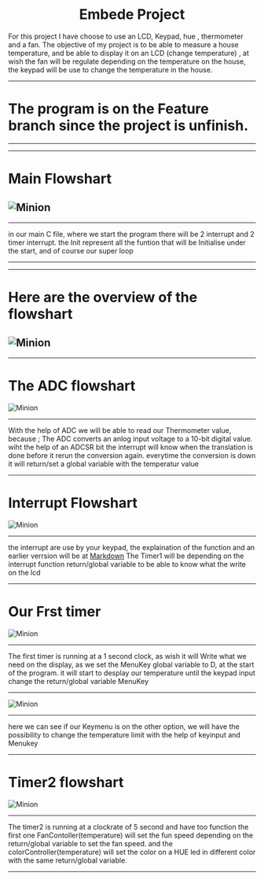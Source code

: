 # <center>Embede Project</center>


For this project I have choose to use an LCD, Keypad, hue ,  thermometer and a fan.
 The objective of my project is to be able to measure a house temperature, and be able to display it on an LCD (change temperature) , at wish the fan will be regulate depending on the temperature on the house, the keypad will be use to change the temperature in the house.

***
# The program is on the Feature branch since the project is unfinish.
***
---
# Main Flowshart

![Minion](Introflow.png)
---
___

in our main C file, where we start the program there will be 2 interrupt and 2 timer interrupt.
the Init represent all the funtion that will be Initialise under the start,
and of course our super loop

___

---
# Here are the overview of the flowshart

![Minion](flowsharts.png)
---
___

# The ADC flowshart

![Minion](ADC.png)

___

With the help of ADC we will be able to read our Thermometer value, because ;
The ADC converts an anlog input voltage to a 10-bit digital value. wiht the help of an ADCSR bit the interrupt will know when the translation is done before it rerun the conversion again.
everytime the conversion is down it will return/set a global variable  with the temperatur value
___

# Interrupt Flowshart

![Minion](Interrupt.png)
___

the interrupt are use by your keypad, the explaination of the function and an earlier verrsion will be at 
[Markdown](https://github.com/0code1/Keypadx)
The Timer1 will be depending on the interrupt function return/global variable to be able to know what the write on the lcd
___

# Our Frst timer

![Minion](Timer1.png) 
___

The first timer is running at a 1 second clock, as wish it will Write what we need on the display, as we set the MenuKey global variable to D, at the start of the program. it will start to desplay our temperature until the keypad input change the  return/global variable MenuKey
___

![Minion](Settemp.png) 
___

here we can see if our Keymenu is on the other option, we will have the possibility to change the temperature  limit
with the help of keyinput and Menukey

___

# Timer2 flowshart

![Minion](Timer2.png)
___

The timer2 is running at a clockrate of 5 second and have too function the first one FanContoller(temperature)  will set the fun speed depending on the return/global variable  to set the fan speed. and the colorController(temperature) will set the color on  a HUE led in different color with the same return/global variable.
___






